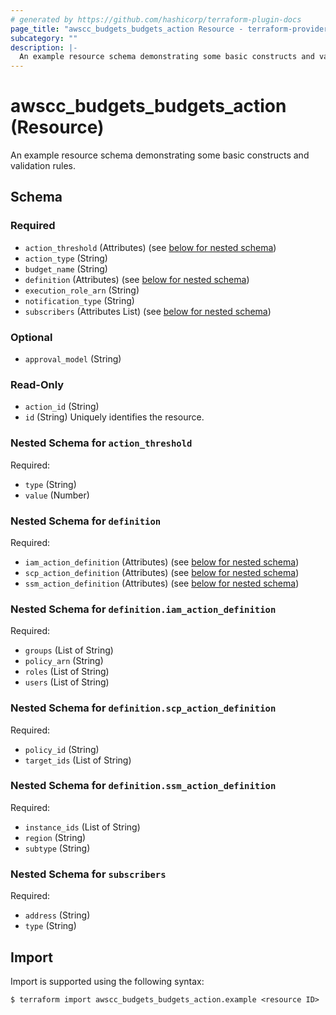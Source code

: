 ```yaml
---
# generated by https://github.com/hashicorp/terraform-plugin-docs
page_title: "awscc_budgets_budgets_action Resource - terraform-provider-awscc"
subcategory: ""
description: |-
  An example resource schema demonstrating some basic constructs and validation rules.
---
```


# awscc_budgets_budgets_action (Resource)

An example resource schema demonstrating some basic constructs and validation rules.



<!-- schema generated by tfplugindocs -->
## Schema

### Required

- `action_threshold` (Attributes) (see [below for nested schema](#nestedatt--action_threshold))
- `action_type` (String)
- `budget_name` (String)
- `definition` (Attributes) (see [below for nested schema](#nestedatt--definition))
- `execution_role_arn` (String)
- `notification_type` (String)
- `subscribers` (Attributes List) (see [below for nested schema](#nestedatt--subscribers))

### Optional

- `approval_model` (String)

### Read-Only

- `action_id` (String)
- `id` (String) Uniquely identifies the resource.

<a id="nestedatt--action_threshold"></a>
### Nested Schema for `action_threshold`

Required:

- `type` (String)
- `value` (Number)


<a id="nestedatt--definition"></a>
### Nested Schema for `definition`

Required:

- `iam_action_definition` (Attributes) (see [below for nested schema](#nestedatt--definition--iam_action_definition))
- `scp_action_definition` (Attributes) (see [below for nested schema](#nestedatt--definition--scp_action_definition))
- `ssm_action_definition` (Attributes) (see [below for nested schema](#nestedatt--definition--ssm_action_definition))

<a id="nestedatt--definition--iam_action_definition"></a>
### Nested Schema for `definition.iam_action_definition`

Required:

- `groups` (List of String)
- `policy_arn` (String)
- `roles` (List of String)
- `users` (List of String)


<a id="nestedatt--definition--scp_action_definition"></a>
### Nested Schema for `definition.scp_action_definition`

Required:

- `policy_id` (String)
- `target_ids` (List of String)


<a id="nestedatt--definition--ssm_action_definition"></a>
### Nested Schema for `definition.ssm_action_definition`

Required:

- `instance_ids` (List of String)
- `region` (String)
- `subtype` (String)



<a id="nestedatt--subscribers"></a>
### Nested Schema for `subscribers`

Required:

- `address` (String)
- `type` (String)

## Import

Import is supported using the following syntax:

```shell
$ terraform import awscc_budgets_budgets_action.example <resource ID>
```
